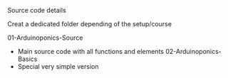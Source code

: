 Source code details

Creat a dedicated folder depending of the setup/course


01-Arduinoponics-Source
 - Main source code with all functions and elements
02-Arduinoponics-Basics
 - Special very simple version